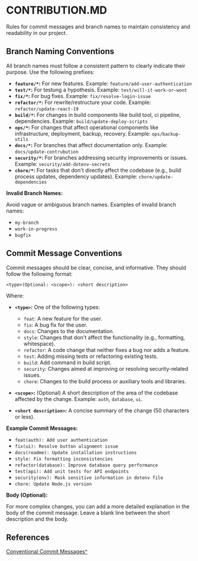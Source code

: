 # CONTRIBUTION.MD

Rules for commit messages and branch names to maintain consistency and readability in our project.

## Branch Naming Conventions

All branch names must follow a consistent pattern to clearly indicate their purpose.  Use the following prefixes:

* **`feature/*`:** For new features.  Example: `feature/add-user-authentication`
* **`test/*`:** For testung a hypothesis. Example: `test/will-it-work-or-wont`
* **`fix/*`:** For bug fixes. Example: `fix/resolve-login-issue`
* **`refactor/*`:** For rewrite/restructure your code. Example: `refactor/update-react-19`
* **`build/*`:** For changes in build components like build tool, ci pipeline, dependencies. Example: `build/update-deploy-scripts`
* **`ops/*`:** For changes that affect operational components like infrastructure, deployment, backup, recovery. Example: `ops/backup-utils`
* **`docs/*`:** For branches that affect documentation only. Example: `docs/update-contrubution`
* **`security/*`:** For branches addressing security improvements or issues. Example: `security/add-dotenv-secrets`
* **`chore/*`:** For tasks that don't directly affect the codebase (e.g., build process updates, dependency updates). Example: `chore/update-dependencies`


**Invalid Branch Names:**

Avoid vague or ambiguous branch names.  Examples of invalid branch names:

* `my-branch`
* `work-in-progress`
* `bugfix`


## Commit Message Conventions

Commit messages should be clear, concise, and informative.  They should follow the following format:

`<type>(Optional: <scope>): <short description>`

Where:

* **`<type>`:**  One of the following types:
    * `feat`: A new feature for the user.
    * `fix`: A bug fix for the user.
    * `docs`: Changes to the documentation.
    * `style`: Changes that don't affect the functionality (e.g., formatting, whitespace).
    * `refactor`: A code change that neither fixes a bug nor adds a feature.
    * `test`: Adding missing tests or refactoring existing tests.
    * `build`: Add command in build script.
    * `security`: Changes aimed at improving or resolving security-related issues.
    * `chore`: Changes to the build process or auxiliary tools and libraries.


* **`<scope>`:** (Optional) A short description of the area of the codebase affected by the change.  Example: `auth`, `database`, `ui`.


* **`<short description>`:** A concise summary of the change (50 characters or less).


**Example Commit Messages:**

* `feat(auth): Add user authentication`
* `fix(ui): Resolve button alignment issue`
* `docs(readme): Update installation instructions`
* `style: Fix formatting inconsistencies`
* `refactor(database): Improve database query performance`
* `test(api): Add unit tests for API endpoints`
* `security(env): Mask sensitive information in dotenv file`
* `chore: Update Node.js version`


**Body (Optional):**

For more complex changes, you can add a more detailed explanation in the body of the commit message.  Leave a blank line between the short description and the body.

## References
[Conventional Commit Messages^](https://gist.github.com/qoomon/5dfcdf8eec66a051ecd85625518cfd13)